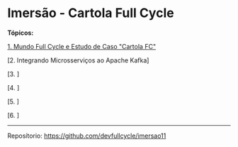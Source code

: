 # Imersão - Cartola Full Cycle

**Tópicos:**

[1. Mundo Full Cycle e Estudo de Caso "Cartola FC"](docs/AULA1.md)

[2. Integrando Microsserviços ao Apache Kafka]

[3. ]

[4. ]

[5. ]

[6. ]

---

Reposítorio:
https://github.com/devfullcycle/imersao11
